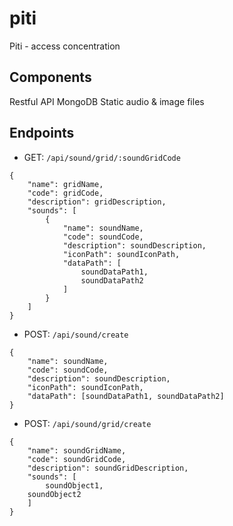 # piti
Piti - access concentration

## Components
Restful API
MongoDB
Static audio & image files

## Endpoints

* GET: `/api/sound/grid/:soundGridCode`
```
{
    "name": gridName,
    "code": gridCode,
    "description": gridDescription,
    "sounds": [
        {
            "name": soundName,
            "code": soundCode,
            "description": soundDescription,
            "iconPath": soundIconPath,
            "dataPath": [
                soundDataPath1,
                soundDataPath2
            ]
        }
    ]
}
```

* POST: `/api/sound/create`
```
{
	"name": soundName,
	"code": soundCode,
	"description": soundDescription,
	"iconPath": soundIconPath,
	"dataPath": [soundDataPath1, soundDataPath2]
}
```

* POST: `/api/sound/grid/create`
```
{
	"name": soundGridName,
	"code": soundGridCode,
	"description": soundGridDescription,
	"sounds": [
		soundObject1,
    soundObject2
	]
}
```

